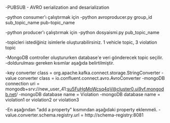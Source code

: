 -PUBSUB - AVRO serialization and desarialization

-python consumer'ı çalıştırmak için
-python avroproducer.py group_id sub_topic_name pub-topic_name

-python producer'ı çalıştırmak için
-python dosyaismi.py pub_topic_name

-topicleri istediğiniz isimlerle oluşturabilirsiniz. 1 vehicle topic, 3 violation topic

-MongoDB controller oluştururken database'e veri gönderecek topic seçilir.
-doldurulması gereken kısımlar aşağıda belirtilmiştir.

-key converter class = org.apache.kafka.connect.storage.StringConverter
-value converter class = io.confluent.connect.avro.AvroConverter
-mongoDB connection uri = mongodb+srv://new_user_41:su5FuHgMoWcsq4qV@cluster0.uj9vf.mongodb.net/
-mongoDB database name = Violation
-mongoDB database name = violation1 or violation2 or violation3

-En aşağından "add a property" kısmından aşağıdaki property eklenmeli.
-value.converter.schema.registry.url =  http://schema-registry:8081
